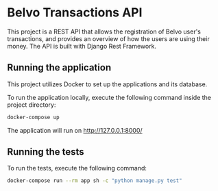 # Belvo Transactions API

This project is a REST API that allows the registration of Belvo user's transactions, and provides an overview of how the users are using their money. The API is built with Django Rest Framework. 


## Running the application

This project utilizes Docker to set up the applications and its database.

To run the application locally, execute the following command inside the project directory:

```bash
docker-compose up
```
The application will run on http://127.0.0.1:8000/

## Running the tests

To run the tests, execute the following command:

```bash
docker-compose run --rm app sh -c "python manage.py test"
```